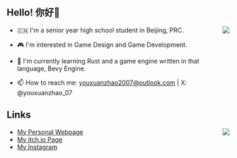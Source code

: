 ## Hello! 你好👋

<a href="#"><img align="right" src="https://github-readme-stats.vercel.app/api/top-langs/?username=youxuanzhao&theme=tokyonight&layout=compact"></img></a>

- 🇨🇳 I'm a senior year high school student in Beijing, PRC.

- 🎮 I'm interested in Game Design and Game Development.

- 🦀 I'm currently learning Rust and a game engine written in that language, Bevy Engine.

- 📫 How to reach me: youxuanzhao2007@outlook.com | X: @youxuanzhao_07 

## Links

<a href="#"><img align="right" src="https://github-readme-stats.vercel.app/api?username=youxuanzhao&count_private=true&show_icons=true&theme=tokyonight&layout=compact&include_all_commits=true"></img></a>

- [My Personal Webpage](https://youxuanzhao.github.io)
- [My itch.io Page](https://youxuanzhao.itch.io)
- [My Instagram](https://www.instagram.com/yxzhao07/)

<!--
**youxuanzhao/youxuanzhao** is a ✨ _special_ ✨ repository because its `README.md` (this file) appears on your GitHub profile.

Here are some ideas to get you started:

- 🔭 I’m currently working on ...
- 🌱 I’m currently learning ...
- 👯 I’m looking to collaborate on ...
- 🤔 I’m looking for help with ...
- 💬 Ask me about ...
- 📫 How to reach me: ...
- 😄 Pronouns: ...
- ⚡ Fun fact: ...
-->
